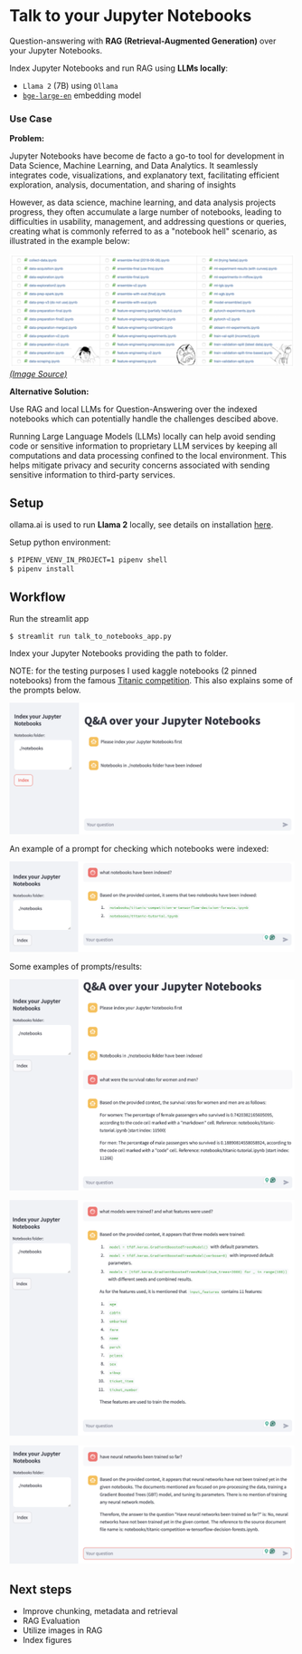 # Talk to your Jupyter Notebooks

Question-answering with **RAG (Retrieval-Augmented Generation)** over your Jupyter Notebooks.

Index Jupyter Notebooks and run RAG using **LLMs locally**:

* `Llama 2` (7B) using `Ollama`
* [`bge-large-en`](https://huggingface.co/BAAI/bge-large-en) embedding model


### Use Case

**Problem:**

Jupyter Notebooks have become de facto a go-to tool for development in Data Science, Machine Learning, and Data Analytics. It seamlessly integrates code, visualizations, and explanatory text, facilitating efficient exploration, analysis, documentation, and sharing of insights

However, as data science, machine learning, and data analysis projects progress, they often accumulate a large number of notebooks, leading to difficulties in usability, management, and addressing questions or queries, creating what is commonly referred to as a "notebook hell" scenario, as illustrated in the example below:


![](./assets/notebook-hell.png)
[*(Image Source)*](https://eugeneyan.com/writing/why-you-need-to-follow-up-after-your-data-science-project/#make-your-work-reproducible-each-run-every-run)

**Alternative Solution:**

Use RAG and local LLMs for Question-Answering over the indexed notebooks which can potentially handle the challenges descibed above. 

Running Large Language Models (LLMs) locally can help avoid sending code or sensitive information to proprietary LLM services by keeping all computations and data processing confined to the local environment. This helps mitigate privacy and security concerns associated with sending sensitive information to third-party services.


## Setup

ollama.ai is used to run **Llama 2** locally, see details on installation [here](https://python.langchain.com/docs/guides/local_llms).

Setup python environment:

```
$ PIPENV_VENV_IN_PROJECT=1 pipenv shell
$ pipenv install
```

## Workflow

Run the streamlit app

```
$ streamlit run talk_to_notebooks_app.py
```

Index your Jupyter Notebooks providing the path to folder. 

NOTE: for the testing purposes I used kaggle notebooks (2 pinned notebooks) from the famous [Titanic competition](https://www.kaggle.com/competitions/titanic/code). This also explains some of the prompts below. 

![](./assets/example-fig-1.png)

An example of a prompt for checking which notebooks were indexed:

![](./assets/example-prompt-4.png)

Some examples of prompts/results:

![](./assets/example-prompt-1.png)

![](./assets/example-prompt-2.png)

![](./assets/example-prompt-3.png)

## Next steps

* Improve chunking, metadata and retrieval 
* RAG Evaluation
* Utilize images in RAG
* Index figures

